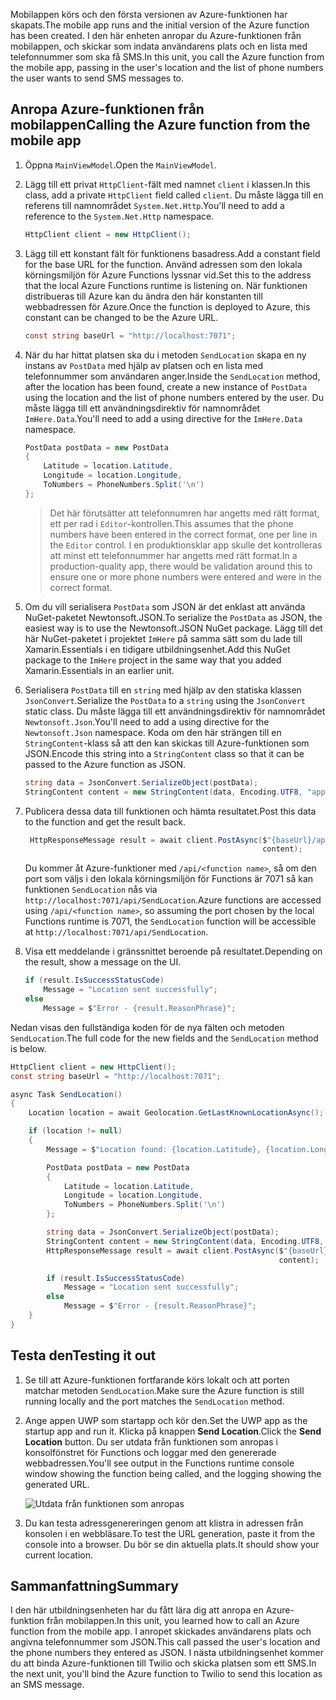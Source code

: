 <span data-ttu-id="deaf0-101">Mobilappen körs och den första versionen av Azure-funktionen har skapats.</span><span class="sxs-lookup"><span data-stu-id="deaf0-101">The mobile app runs and the initial version of the Azure function has been created.</span></span> <span data-ttu-id="deaf0-102">I den här enheten anropar du Azure-funktionen från mobilappen, och skickar som indata användarens plats och en lista med telefonnummer som ska få SMS.</span><span class="sxs-lookup"><span data-stu-id="deaf0-102">In this unit, you call the Azure function from the mobile app, passing in the user's location and the list of phone numbers the user wants to send SMS messages to.</span></span>

## <a name="calling-the-azure-function-from-the-mobile-app"></a><span data-ttu-id="deaf0-103">Anropa Azure-funktionen från mobilappen</span><span class="sxs-lookup"><span data-stu-id="deaf0-103">Calling the Azure function from the mobile app</span></span>

1. <span data-ttu-id="deaf0-104">Öppna `MainViewModel`.</span><span class="sxs-lookup"><span data-stu-id="deaf0-104">Open the `MainViewModel`.</span></span>

2. <span data-ttu-id="deaf0-105">Lägg till ett privat `HttpClient`-fält med namnet `client` i klassen.</span><span class="sxs-lookup"><span data-stu-id="deaf0-105">In this class, add a private `HttpClient` field called `client`.</span></span> <span data-ttu-id="deaf0-106">Du måste lägga till en referens till namnområdet `System.Net.Http`.</span><span class="sxs-lookup"><span data-stu-id="deaf0-106">You'll need to add a reference to the `System.Net.Http` namespace.</span></span>

    ```cs
    HttpClient client = new HttpClient();
    ```

3. <span data-ttu-id="deaf0-107">Lägg till ett konstant fält för funktionens basadress.</span><span class="sxs-lookup"><span data-stu-id="deaf0-107">Add a constant field for the base URL for the function.</span></span> <span data-ttu-id="deaf0-108">Använd adressen som den lokala körningsmiljön för Azure Functions lyssnar vid.</span><span class="sxs-lookup"><span data-stu-id="deaf0-108">Set this to the address that the local Azure Functions runtime is listening on.</span></span> <span data-ttu-id="deaf0-109">När funktionen distribueras till Azure kan du ändra den här konstanten till webbadressen för Azure.</span><span class="sxs-lookup"><span data-stu-id="deaf0-109">Once the function is deployed to Azure, this constant can be changed to be the Azure URL.</span></span>

    ```cs
    const string baseUrl = "http://localhost:7071";
    ```

4. <span data-ttu-id="deaf0-110">När du har hittat platsen ska du i metoden `SendLocation` skapa en ny instans av `PostData` med hjälp av platsen och en lista med telefonnummer som användaren anger.</span><span class="sxs-lookup"><span data-stu-id="deaf0-110">Inside the `SendLocation` method, after the location has been found, create a new instance of `PostData` using the location and the list of phone numbers entered by the user.</span></span> <span data-ttu-id="deaf0-111">Du måste lägga till ett användningsdirektiv för namnområdet `ImHere.Data`.</span><span class="sxs-lookup"><span data-stu-id="deaf0-111">You'll need to add a using directive for the `ImHere.Data` namespace.</span></span>

    ```cs
    PostData postData = new PostData
    {
        Latitude = location.Latitude,
        Longitude = location.Longitude,
        ToNumbers = PhoneNumbers.Split('\n')
    };
    ```

    > <span data-ttu-id="deaf0-112">Det här förutsätter att telefonnumren har angetts med rätt format, ett per rad i `Editor`-kontrollen.</span><span class="sxs-lookup"><span data-stu-id="deaf0-112">This assumes that the phone numbers have been entered in the correct format, one per line in the `Editor` control.</span></span> <span data-ttu-id="deaf0-113">I en produktionsklar app skulle det kontrolleras att minst ett telefonnummer har angetts med rätt format.</span><span class="sxs-lookup"><span data-stu-id="deaf0-113">In a production-quality app, there would be validation around this to ensure one or more phone numbers were entered and were in the correct format.</span></span>

5. <span data-ttu-id="deaf0-114">Om du vill serialisera `PostData` som JSON är det enklast att använda NuGet-paketet Newtonsoft.JSON.</span><span class="sxs-lookup"><span data-stu-id="deaf0-114">To serialize the `PostData` as JSON, the easiest way is to use the Newtonsoft.JSON NuGet package.</span></span> <span data-ttu-id="deaf0-115">Lägg till det här NuGet-paketet i projektet `ImHere` på samma sätt som du lade till Xamarin.Essentials i en tidigare utbildningsenhet.</span><span class="sxs-lookup"><span data-stu-id="deaf0-115">Add this NuGet package to the `ImHere` project in the same way that you added Xamarin.Essentials in an earlier unit.</span></span>

6. <span data-ttu-id="deaf0-116">Serialisera `PostData` till en `string` med hjälp av den statiska klassen `JsonConvert`.</span><span class="sxs-lookup"><span data-stu-id="deaf0-116">Serialize the `PostData` to a `string` using the `JsonConvert` static class.</span></span> <span data-ttu-id="deaf0-117">Du måste lägga till ett användningsdirektiv för namnområdet `Newtonsoft.Json`.</span><span class="sxs-lookup"><span data-stu-id="deaf0-117">You'll need to add a using directive for the `Newtonsoft.Json` namespace.</span></span> <span data-ttu-id="deaf0-118">Koda om den här strängen till en `StringContent`-klass så att den kan skickas till Azure-funktionen som JSON.</span><span class="sxs-lookup"><span data-stu-id="deaf0-118">Encode this string into a `StringContent` class so that it can be passed to the Azure function as JSON.</span></span>

    ```cs
    string data = JsonConvert.SerializeObject(postData);
    StringContent content = new StringContent(data, Encoding.UTF8, "application/json");
    ```

7. <span data-ttu-id="deaf0-119">Publicera dessa data till funktionen och hämta resultatet.</span><span class="sxs-lookup"><span data-stu-id="deaf0-119">Post this data to the function and get the result back.</span></span>

   ```cs
    HttpResponseMessage result = await client.PostAsync($"{baseUrl}/api/SendLocation",
                                                        content);
   ```

   <span data-ttu-id="deaf0-120">Du kommer åt Azure-funktioner med `/api/<function name>`, så om den port som väljs i den lokala körningsmiljön för Functions är 7071 så kan funktionen `SendLocation` nås via `http://localhost:7071/api/SendLocation`.</span><span class="sxs-lookup"><span data-stu-id="deaf0-120">Azure functions are accessed using `/api/<function name>`, so assuming the port chosen by the local Functions runtime is 7071, the `SendLocation` function will be accessible at `http://localhost:7071/api/SendLocation`.</span></span>

8. <span data-ttu-id="deaf0-121">Visa ett meddelande i gränssnittet beroende på resultatet.</span><span class="sxs-lookup"><span data-stu-id="deaf0-121">Depending on the result, show a message on the UI.</span></span>

    ```cs
    if (result.IsSuccessStatusCode)
        Message = "Location sent successfully";
    else
        Message = $"Error - {result.ReasonPhrase}";
    ```

<span data-ttu-id="deaf0-122">Nedan visas den fullständiga koden för de nya fälten och metoden `SendLocation`.</span><span class="sxs-lookup"><span data-stu-id="deaf0-122">The full code for the new fields and the `SendLocation` method is below.</span></span>

```cs
HttpClient client = new HttpClient();
const string baseUrl = "http://localhost:7071";

async Task SendLocation()
{
    Location location = await Geolocation.GetLastKnownLocationAsync();

    if (location != null)
    {
        Message = $"Location found: {location.Latitude}, {location.Longitude}.";

        PostData postData = new PostData
        {
            Latitude = location.Latitude,
            Longitude = location.Longitude,
            ToNumbers = PhoneNumbers.Split('\n')
        };

        string data = JsonConvert.SerializeObject(postData);
        StringContent content = new StringContent(data, Encoding.UTF8, "application/json");
        HttpResponseMessage result = await client.PostAsync($"{baseUrl}/api/SendLocation",
                                                            content);

        if (result.IsSuccessStatusCode)
            Message = "Location sent successfully";
        else
            Message = $"Error - {result.ReasonPhrase}";
    }
}
```

## <a name="testing-it-out"></a><span data-ttu-id="deaf0-123">Testa den</span><span class="sxs-lookup"><span data-stu-id="deaf0-123">Testing it out</span></span>

1. <span data-ttu-id="deaf0-124">Se till att Azure-funktionen fortfarande körs lokalt och att porten matchar metoden `SendLocation`.</span><span class="sxs-lookup"><span data-stu-id="deaf0-124">Make sure the Azure function is still running locally and the port matches the `SendLocation` method.</span></span>

2. <span data-ttu-id="deaf0-125">Ange appen UWP som startapp och kör den.</span><span class="sxs-lookup"><span data-stu-id="deaf0-125">Set the UWP app as the startup app and run it.</span></span> <span data-ttu-id="deaf0-126">Klicka på knappen **Send Location**.</span><span class="sxs-lookup"><span data-stu-id="deaf0-126">Click the **Send Location** button.</span></span> <span data-ttu-id="deaf0-127">Du ser utdata från funktionen som anropas i konsolfönstret för Functions och loggar med den genererade webbadressen.</span><span class="sxs-lookup"><span data-stu-id="deaf0-127">You'll see output in the Functions runtime console window showing the function being called, and the logging showing the generated URL.</span></span>

    ![Utdata från funktionen som anropas](../media-drafts/6-function-called.png)

3. <span data-ttu-id="deaf0-129">Du kan testa adressgenereringen genom att klistra in adressen från konsolen i en webbläsare.</span><span class="sxs-lookup"><span data-stu-id="deaf0-129">To test the URL generation, paste it from the console into a browser.</span></span> <span data-ttu-id="deaf0-130">Du bör se din aktuella plats.</span><span class="sxs-lookup"><span data-stu-id="deaf0-130">It should show your current location.</span></span>

## <a name="summary"></a><span data-ttu-id="deaf0-131">Sammanfattning</span><span class="sxs-lookup"><span data-stu-id="deaf0-131">Summary</span></span>

<span data-ttu-id="deaf0-132">I den här utbildningsenheten har du fått lära dig att anropa en Azure-funktion från mobilappen.</span><span class="sxs-lookup"><span data-stu-id="deaf0-132">In this unit, you learned how to call an Azure function from the mobile app.</span></span> <span data-ttu-id="deaf0-133">I anropet skickades användarens plats och angivna telefonnummer som JSON.</span><span class="sxs-lookup"><span data-stu-id="deaf0-133">This call passed the user's location and the phone numbers they entered as JSON.</span></span> <span data-ttu-id="deaf0-134">I nästa utbildningsenhet kommer du att binda Azure-funktionen till Twilio och skicka platsen som ett SMS.</span><span class="sxs-lookup"><span data-stu-id="deaf0-134">In the next unit, you'll bind the Azure function to Twilio to send this location as an SMS message.</span></span>
